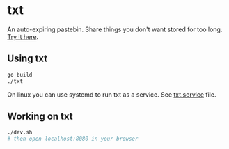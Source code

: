 # txt

An auto-expiring pastebin. Share things you don't want stored for too long. [Try it here](https://txt.grin.io).

## Using txt

```bash
go build
./txt
```

On linux you can use systemd to run txt as a service. 
See [txt.service](https://github.com/lyoshenka/txt/blob/master/txt.service) file. 

## Working on txt

```bash
./dev.sh
# then open localhost:8080 in your browser
```
